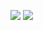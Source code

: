 <p align="left">
  <img src="https://github-readme-stats.vercel.app/api?username=mtdias&theme=white-blue">
  <img src="https://github-readme-stats.vercel.app/api/top-langs/?username=mtdias&theme=white-blue">
</p>
